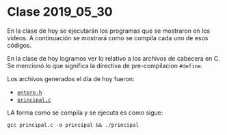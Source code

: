 # Clase 2019_05_30

En la clase de hoy se ejecutarán los programas que se mostraron en los videos. A continuación se mostrará como se compila cada uno de esos códigos.

En la clase de hoy logramos ver lo relativo a los archivos de cabecera en C. Se mencionó lo que significa la directiva de pre-compilacion `#define`.

Los archivos generados el día de hoy fueron:

* [`entero.h`](entero.h)
* [`principal.c`](principal.c)

LA forma como se compila y se ejecuta es como sigue:

```
gcc principal.c -o principal && ./principal
```


